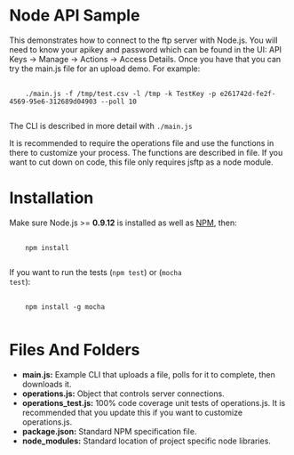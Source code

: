 Node API Sample
===============
This demonstrates how to connect to the ftp server with Node.js. You will need to know your apikey and password which can be found in the UI: API Keys -\> Manage -\> Actions -\> Access Details. Once you
have that you can try the main.js file for an upload demo. For example:
<pre>
  <code>
    ./main.js -f /tmp/test.csv -l /tmp -k TestKey -p e261742d-fe2f-4569-95e6-312689d04903 --poll 10
  </code>
</pre>
The CLI is described in more detail with <code>./main.js</code>

It is recommended to require the operations file and use the functions in there to customize your process. The functions are described in file. If you want to cut down on code, this file only requires jsftp as a node module.

Installation
============
Make sure Node.js \>= <b>0.9.12</b> is installed as well as [NPM](https://www.npmjs.org/), then: 
<pre>
  <code>
    npm install
  </code>
</pre>

If you want to run the tests (<code>npm test</code>) or (<code>mocha test</code>):

<pre>
  <code>
    npm install -g mocha
  </code>
</pre>

Files And Folders
=================
* **main.js:** Example CLI that uploads a file, polls for it to complete, then downloads it.
* **operations.js:** Object that controls server connections.
* **operations_test.js:** 100% code coverage unit tests of operations.js. It is recommended that you update this if you want to customize operations.js.
* **package.json:** Standard NPM specification file.
* **node_modules:** Standard location of project specific node libraries.
